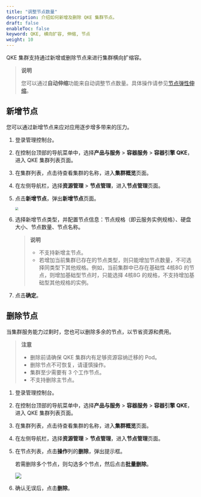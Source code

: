 ```yaml
---
title: "调整节点数量"
description: 介绍如何新增及删除 QKE 集群节点。
draft: false
enableToc: false
keyword: QKE, 横向扩容, 伸缩, 节点
weight: 10
---
```


QKE 集群支持通过新增或删除节点来进行集群横向扩缩容。

> **说明**
>
> 您可以通过**自动伸缩**功能来自动调整节点数量。具体操作请参见[节点弹性伸缩](../auto_node/)。

## 新增节点

您可以通过新增节点来应对应用逐步增多带来的压力。

1. 登录管理控制台。

2. 在控制台顶部的导航菜单中，选择**产品与服务** > **容器服务** > **容器引擎 QKE**，进入 QKE 集群列表页面。

3. 在集群列表，点击待查看集群的名称，进入**集群概览**页面。

4. 在左侧导航栏，选择**资源管理** > **节点管理**，进入**节点管理**页面。

5. 点击**新增节点**，弹出**新增节点**页面。

   <img src="/container/qke_plus/_images/add_node.png" style="zoom:50%;" />

6. 选择新增节点类型，并配置节点信息：节点规格（即云服务实例规格）、硬盘大小、节点数量、节点名称。

   > **说明**
   >
   > - 不支持新增主节点。
   > - 若增加当前集群已存在的节点类型，则只能增加节点数量，不可选择同类型下其他规格。例如，当前集群中已存在基础性 4核8G 的节点，则增加基础型节点时，只能选择  4核8G 的规格，不支持增加基础型其他规格的实例。
   
7. 点击**确定**。

## 删除节点

当集群服务能力过剩时，您也可以删除多余的节点，以节省资源和费用。

> **注意**
>
> - 删除前请确保 QKE 集群内有足够资源容纳迁移的 Pod。
> - 删除节点不可恢复，请谨慎操作。
> - 集群至少需要有 3 个工作节点。
> - 不支持删除主节点。

1. 登录管理控制台。

2. 在控制台顶部的导航菜单中，选择**产品与服务** > **容器服务** > **容器引擎 QKE**，进入 QKE 集群列表页面。

3. 在集群列表，点击待查看集群的名称，进入**集群概览**页面。

4. 在左侧导航栏，选择**资源管理** > **节点管理**，进入**节点管理**页面。

5. 在节点列表，点击**操作**列的**删除**，弹出提示框。

   若需删除多个节点，则勾选多个节点，然后点击**批量删除**。

   ![](/container/qke_plus/_images/delete_node.png)

6. 确认无误后，点击**删除**。

